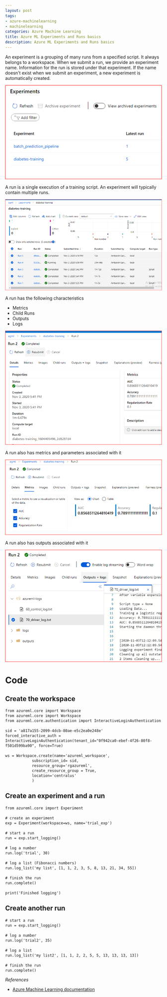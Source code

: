 ```yaml
---
layout: post
tags:
- azure-machinelearning
- machinelearning
categories: Azure Machine Learning
title: Azure ML Experiments and Runs basics
description: Azure ML Experiments and Runs basics
---
```



>
An experiment is a grouping of many runs from a specified script. It always belongs to a workspace. When we submit a run, we provide an experiment name. Information for the run is stored under that experiment. If the name doesn't exist when we submit an experiment, a new experiment is automatically created.  

<img src="/img/AzureML/expts.PNG">

>  
A run is a single execution of a training script. An experiment will typically contain multiple runs.

<img src="/img/AzureML/runs.PNG">

A run has the following characteristics

* Metrics
* Child Runs  
* Outputs 
* Logs 

<img src="/img/AzureML/a-single-run.PNG">

A run also has metrics and parameters associated with it

<img src="/img/AzureML/a-single-run-metrics.PNG">   

A run also has outputs associated with it

<img src="/img/AzureML/a-single-run-outputs.PNG">      

# Code    


## Create the workspace   

```
from azureml.core import Workspace
from azureml.core import Workspace
from azureml.core.authentication import InteractiveLoginAuthentication

sid = 'a817a155-2099-4dcb-80ae-e5c2ea0e248e'
forced_interactive_auth = InteractiveLoginAuthentication(tenant_id="0f942ca0-ebef-4f26-80f8-f501d599ba90", force=True)

ws = Workspace.create(name='azureml_workspace',
            subscription_id= sid, 
            resource_group='rgazureml',
            create_resource_group = True,
            location='centralus'
            )
```

## Create an experiment and a run              

```
from azureml.core import Experiment

# create an experiment
exp = Experiment(workspace=ws, name='trial_exp')

# start a run
run = exp.start_logging()

# log a number
run.log('trial', 30)

# log a list (Fibonacci numbers)
run.log_list('my list', [1, 1, 2, 3, 5, 8, 13, 21, 34, 55]) 

# finish the run
run.complete()

print('Finished logging')
```


## Create another run      

```
# start a run
run = exp.start_logging()

# log a number
run.log('trial2', 35)

# log a list 
run.log_list('my list2', [1, 1, 2, 2, 5, 5, 13, 13, 13, 13]) 

# finish the run
run.complete()
```

*References*   

* [Azure Machine Learning documentation](https://docs.microsoft.com/en-in/azure/machine-learning/)
